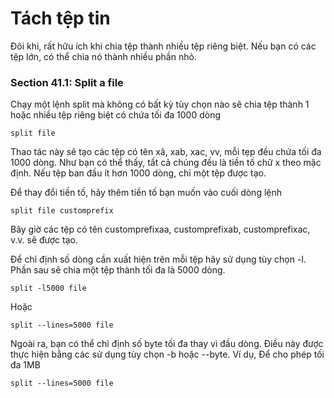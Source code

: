 # Tách tệp tin

Đôi khi, rất hữu ích khi chia tệp thành nhiều tệp riêng biệt. Nếu bạn có các tệp lớn, có thể chia nó thành nhiều phần nhỏ.

### Section 41.1: Split a file

Chạy một lệnh split mà không có bất kỳ tùy chọn nào sẽ chia tệp thành 1 hoặc nhiều tệp riêng biệt có chứa tối đa 1000 dòng
```
split file
```
Thao tác này sẽ tạo các tệp có tên xâ, xab, xac, vv, mỗi tẹp đều chứa tối đa 1000 dòng. Như bạn có thể thấy, tất cả chúng đều là tiền tố chữ x theo mặc định. Nếu tệp ban đầu ít hơn 1000 dòng, chỉ một tệp được tạo.

Để thay đổi tiền tố, hãy thêm tiền tố bạn muốn vào cuối dòng lệnh 
```
split file customprefix
```

Bây giờ các tệp có tên customprefixaa, customprefixab, customprefixac, v.v. sẽ được tạo.

Để chỉ định số dòng cần xuất hiện trên mỗi tệp hãy sử dụng tùy chọn -l. Phần sau sẽ chia một tệp thành tối đa là 5000 dòng.
```
split -l5000 file
```
Hoặc 
```
split --lines=5000 file

```

Ngoài ra, bạn có thể chỉ định số byte tối đa thay vì đầu dòng. Điều này được thực hiện bằng các sử dụng tùy chọn -b hoặc --byte. Ví dụ, Để cho phép tối đa 1MB
```
split --lines=5000 file
```